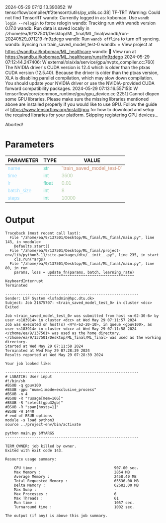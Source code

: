 2024-05-29 07:12:13.390852: W tensorflow/compiler/tf2tensorrt/utils/py_utils.cc:38] TF-TRT Warning: Could not find TensorRT
wandb: Currently logged in as: kobomao. Use `wandb login --relogin` to force relogin
wandb: Tracking run with wandb version 0.17.0
wandb: Run data is saved locally in /zhome/ea/9/137501/Desktop/ML_final/ML_final/wandb/run-20240529_071219-fn9zdegp
wandb: Run `wandb offline` to turn off syncing.
wandb: Syncing run train_saved_model_test-0
wandb: ⭐️ View project at https://wandb.ai/kobomao/ML_healthcare
wandb: 🚀 View run at https://wandb.ai/kobomao/ML_healthcare/runs/fn9zdegp
2024-05-29 07:12:44.247406: W external/xla/xla/service/gpu/nvptx_compiler.cc:760] The NVIDIA driver's CUDA version is 12.4 which is older than the ptxas CUDA version (12.5.40). Because the driver is older than the ptxas version, XLA is disabling parallel compilation, which may slow down compilation. You should update your NVIDIA driver or use the NVIDIA-provided CUDA forward compatibility packages.
2024-05-29 07:13:16.557153: W tensorflow/core/common_runtime/gpu/gpu_device.cc:2251] Cannot dlopen some GPU libraries. Please make sure the missing libraries mentioned above are installed properly if you would like to use GPU. Follow the guide at https://www.tensorflow.org/install/gpu for how to download and setup the required libraries for your platform.
Skipping registering GPU devices...

Aborted!

<style>
c { color: #9cdcfe; font-family: 'Verdana', sans-serif;} /* VARIABLE */
d { color: #4EC9B0; font-family: 'Verdana', sans-serif;} /* CLASS */
e { color: #569cd6; font-family: 'Verdana', sans-serif;} /* BOOL */
f { color: #b5cea8; font-family: 'Verdana', sans-serif;} /* NUMBERS */
j { color: #ce9178; font-family: 'Verdana', sans-serif;} /* STRING */
k { font-family: 'Verdana', sans-serif;} /* SYMBOLS */
</style>

# Parameters

| PARAMETER         | TYPE              | VALUE             |
|-------------------|-------------------|-------------------|
| <c>name</c>       | <d>str</d>        | <j>"train_saved_model_test-0"</j> |
| <c>time</c>       | <d>int</d>        | <f>3600</f>       |
| <c>lr</c>         | <d>float</d>      | <f>0.01</f>       |
| <c>batch_size</c> | <d>int</d>        | <f>8</f>          |
| <c>steps</c>      | <d>int</d>        | <f>10000</f>      |

# Output

```
Traceback (most recent call last):
  File "/zhome/ea/9/137501/Desktop/ML_final/ML_final/main.py", line 143, in <module>
    Defaults.start()
  File "/zhome/ea/9/137501/Desktop/ML_final/project-env/lib/python3.11/site-packages/dtu/__init__.py", line 235, in start
    cls.run(*args)
  File "/zhome/ea/9/137501/Desktop/ML_final/ML_final/main.py", line 80, in run
    params, loss = update_fn(params, batch, learning_rate)
                   ^^^^^^^^^^^^^^^^^^^^^^^^^^^^^^^^^^^^^^^
KeyboardInterrupt
Terminated

------------------------------------------------------------
Sender: LSF System <lsfadmin@hpc.dtu.dk>
Subject: Job 21875707: <train_saved_model_test_0> in cluster <dcc> Exited

Job <train_saved_model_test_0> was submitted from host <n-62-30-6> by user <s183914> in cluster <dcc> at Wed May 29 07:11:57 2024
Job was executed on host(s) <4*n-62-20-10>, in queue <gpuv100>, as user <s183914> in cluster <dcc> at Wed May 29 07:11:58 2024
</zhome/ea/9/137501> was used as the home directory.
</zhome/ea/9/137501/Desktop/ML_final/ML_final> was used as the working directory.
Started at Wed May 29 07:11:58 2024
Terminated at Wed May 29 07:28:39 2024
Results reported at Wed May 29 07:28:39 2024

Your job looked like:

------------------------------------------------------------
# LSBATCH: User input
#!/bin/sh
#BSUB -q gpuv100
#BSUB -gpu "num=1:mode=exclusive_process"
#BSUB -n 4
#BSUB -R "rusage[mem=16G]"
#BSUB -R "select[gpu32gb]"
#BSUB -R "span[hosts=1]"
#BSUB -W 1440
# end of BSUB options
module -s load python3
source ../project-env/bin/activate

python main.py $MYARGS
------------------------------------------------------------

TERM_OWNER: job killed by owner.
Exited with exit code 143.

Resource usage summary:

    CPU time :                                   907.00 sec.
    Max Memory :                                 2854 MB
    Average Memory :                             2458.40 MB
    Total Requested Memory :                     65536.00 MB
    Delta Memory :                               62682.00 MB
    Max Swap :                                   -
    Max Processes :                              6
    Max Threads :                                61
    Run time :                                   1057 sec.
    Turnaround time :                            1002 sec.

The output (if any) is above this job summary.

